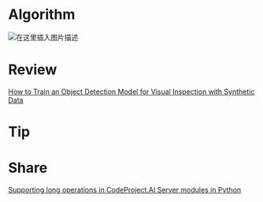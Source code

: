 # Algorithm

![在这里插入图片描述](https://i-blog.csdnimg.cn/direct/2c3488565ea340f9ae3108556c898f8d.png)

# Review

[How to Train an Object Detection Model for Visual Inspection with Synthetic Data](https://www.codeproject.com/Articles/5383280/How-to-Train-an-Object-Detection-Model-for-Visual)

# Tip




# Share

[Supporting long operations in CodeProject.AI Server modules in Python](https://www.codeproject.com/Articles/5380123/Supporting-long-operations-in-CodeProject-AI-Serve)